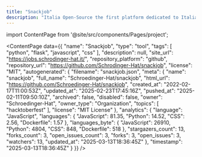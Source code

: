 ```yaml
---
title: "Snackjob"
description: "Italia Open-Source the first platform dedicated to Italian open-source world."
---
```

import ContentPage from '@site/src/components/Pages/project';

<ContentPage
    data={{
  "name": "Snackjob",
  "type": "tool",
  "tags": [
    "python",
    "flask",
    "javascript",
    "css"
  ],
  "description": null,
  "site_url": "https://jobs.schrodinger-hat.it/",
  "repository_platform": "github",
  "repository_url": "https://github.com/Schrodinger-Hat/snackjob",
  "license": "MIT",
  "autogenerated": {
    "filename": "snackjob.json",
    "meta": {
      "name": "snackjob",
      "full_name": "Schroedinger-Hat/snackjob",
      "html_url": "https://github.com/Schroedinger-Hat/snackjob",
      "created_at": "2022-02-17T11:00:53Z",
      "updated_at": "2025-02-23T17:45:16Z",
      "pushed_at": "2025-02-11T09:50:10Z",
      "archived": false,
      "disabled": false,
      "owner": "Schroedinger-Hat",
      "owner_type": "Organization",
      "topics": [
        "hacktoberfest"
      ],
      "license": "MIT License"
    },
    "analytics": {
      "language": "JavaScript",
      "languages": {
        "JavaScript": 81.35,
        "Python": 14.52,
        "CSS": 2.56,
        "Dockerfile": 1.57
      },
      "languages_byte": {
        "JavaScript": 26910,
        "Python": 4804,
        "CSS": 848,
        "Dockerfile": 518
      },
      "stargazers_count": 13,
      "forks_count": 3,
      "open_issues_count": 3,
      "forks": 3,
      "open_issues": 3,
      "watchers": 13,
      "updated_at": "2025-03-13T18:36:45Z"
    },
    "timestamp": "2025-03-13T18:36:45Z"
  }
}}
/>
